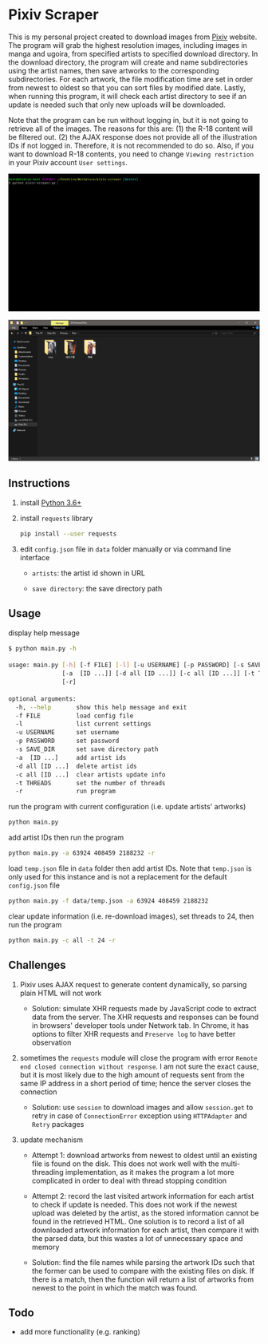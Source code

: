 # Pixiv Scraper

This is my personal project created to download images from [Pixiv](https://www.pixiv.net/) website. The program will grab the highest resolution images, including images in manga and ugoira, from specified artists to specified download directory. In the download directory, the program will create and name subdirectories using the artist names, then save artworks to the corresponding subdirectories. For each artwork, the file modification time are set in order from newest to oldest so that you can sort files by modified date. Lastly, when running this program, it will check each artist directory to see if an update is needed such that only new uploads will be downloaded.

Note that the program can be run without logging in, but it is not going to retrieve all of the images. The reasons for this are: (1) the R-18 content will be filtered out. (2) the AJAX response does not provide all of the illustration IDs if not logged in. Therefore, it is not recommended to do so. Also, if you want to download R-18 contents, you need to change `Viewing restriction` in your Pixiv account `User settings`.

![alt text](doc/download.gif?raw=true "download")

![alt text](doc/result.png?raw=true "result")

## Instructions

1. install [Python 3.6+](https://www.python.org/)

2. install `requests` library

    ```bash
    pip install --user requests
    ```

3. edit `config.json` file in `data` folder manually or via command line interface

    - `artists`: the artist id shown in URL

    - `save directory`: the save directory path

## Usage

display help message

```bash
$ python main.py -h

usage: main.py [-h] [-f FILE] [-l] [-u USERNAME] [-p PASSWORD] [-s SAVE_DIR]
               [-a  [ID ...]] [-d all [ID ...]] [-c all [ID ...]] [-t THREADS]
               [-r]

optional arguments:
  -h, --help       show this help message and exit
  -f FILE          load config file
  -l               list current settings
  -u USERNAME      set username
  -p PASSWORD      set password
  -s SAVE_DIR      set save directory path
  -a  [ID ...]     add artist ids
  -d all [ID ...]  delete artist ids
  -c all [ID ...]  clear artists update info
  -t THREADS       set the number of threads
  -r               run program
```

run the program with current configuration (i.e. update artists' artworks)

```bash
python main.py
```

add artist IDs then run the program

```bash
python main.py -a 63924 408459 2188232 -r
```

load `temp.json` file in `data` folder then add artist IDs. Note that `temp.json` is only used for this instance and is not a replacement for the default `config.json` file

```bash
python main.py -f data/temp.json -a 63924 408459 2188232
```

clear update information (i.e. re-download images), set threads to 24, then run the program

```bash
python main.py -c all -t 24 -r
```

## Challenges

1. Pixiv uses AJAX request to generate content dynamically, so parsing plain HTML will not work

    - Solution: simulate XHR requests made by JavaScript code to extract data from the server. The XHR requests and responses can be found in browsers' developer tools under Network tab. In Chrome, it has options to filter XHR requests and `Preserve log` to have better observation

2. sometimes the `requests` module will close the program with error `Remote end closed connection without response`. I am not sure the exact cause, but it is most likely due to the high amount of requests sent from the same IP address in a short period of time; hence the server closes the connection

    - Solution: use `session` to download images and allow `session.get` to retry in case of `ConnectionError` exception using `HTTPAdapter` and `Retry` packages

3. update mechanism

    - Attempt 1: download artworks from newest to oldest until an existing file is found on the disk. This does not work well with the multi-threading implementation, as it makes the program a lot more complicated in order to deal with thread stopping condition

    - Attempt 2: record the last visited artwork information for each artist to check if update is needed. This does not work if the newest upload was deleted by the artist, as the stored information cannot be found in the retrieved HTML. One solution is to record a list of all downloaded artwork information for each artist, then compare it with the parsed data, but this wastes a lot of unnecessary space and memory

    - Solution: find the file names while parsing the artwork IDs such that the former can be used to compare with the existing files on disk. If there is a match, then the function will return a list of artworks from newest to the point in which the match was found.

## Todo

- add more functionality (e.g. ranking)